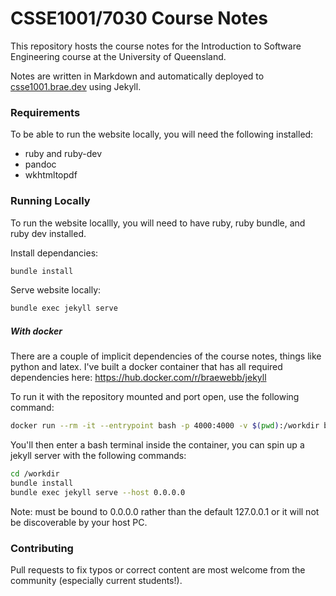 # CSSE1001/7030 Course Notes

This repository hosts the course notes for the Introduction to Software Engineering
course at the University of Queensland.

Notes are written in Markdown and automatically deployed to [csse1001.brae.dev](https://csse1001.brae.dev) using Jekyll.

### Requirements
To be able to run the website locally, you will need the following installed:
- ruby and ruby-dev
- pandoc
- wkhtmltopdf

### Running Locally

To run the website locallly, you will need to have ruby, ruby bundle, and ruby dev installed.

Install dependancies:
```bash
bundle install
```

Serve website locally:
```bash
bundle exec jekyll serve
```

##### With docker
There are a couple of implicit dependencies of the course notes, things like python and latex.
I've built a docker container that has all required dependencies here: https://hub.docker.com/r/braewebb/jekyll

To run it with the repository mounted and port open, use the following command:
```bash
docker run --rm -it --entrypoint bash -p 4000:4000 -v $(pwd):/workdir braewebb/jekyll
```

You'll then enter a bash terminal inside the container, you can spin up a jekyll server with the following commands:
```bash
cd /workdir
bundle install
bundle exec jekyll serve --host 0.0.0.0
```
Note: must be bound to 0.0.0.0 rather than the default 127.0.0.1 or it will not be discoverable by your host PC.

### Contributing

Pull requests to fix typos or correct content are most welcome from the community (especially current students!).
